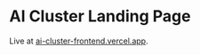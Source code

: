 # AI Cluster Landing Page

Live at [ai-cluster-frontend.vercel.app](https://ai-cluster-frontend.vercel.app).
